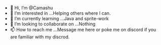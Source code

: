 - 👋 Hi, I’m @Camashu
- 👀 I’m interested in ...Helping others where I can.
- 🌱 I’m currently learning ...Java and sprite-work
- 💞️ I’m looking to collaborate on ...Nothing
- 📫 How to reach me ...Message me here or poke me on discord if you are familiar with my discrod.

<!---
Camashu/Camashu is a ✨ special ✨ repository because its `README.md` (this file) appears on your GitHub profile.
You can click the Preview link to take a look at your changes.
--->

